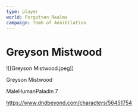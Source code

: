 ```yaml
---
type: player
world: Forgotten Realms
campaign: Tomb of Annihilation
---
```


# Greyson Mistwood
![[Greyson Mistwood.jpeg]]

Greyson Mistwood

MaleHumanPaladin 7


https://www.dndbeyond.com/characters/56451754